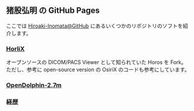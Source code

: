 ## 猪股弘明 の GitHub Pages

ここでは [Hiroaki-Inomata@GitHub](https://github.com/Hiroaki-Inomata/) にあるいくつかのリポジトリのソフトを紹介します。


### [HorliX](htttps://github.com/Hiroaki-Inomata/HorliX)
 
オープンソースの DICOM/PACS Viewer として知られていた Horos を Fork。ただし、参考に open-source version の OsiriX のコードも参考にしています。
 
### [OpenDolphin-2.7m](htttps://github.com/Hiroaki-Inomata/OpenDolphin-2.7m)
 
 
### 経歴
 
 